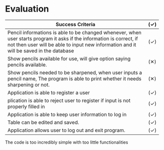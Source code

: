 # Evaluation
| Success Criteria                                                                                                                                                                                                | (✓) |
|-----------------------------------------------------------------------------------------------------------------------------------------------------------------------------------------------------------------|-----|
| Pencil informations is able to be changed whenever, when user starts program it asks if the information is correct, if not then user will be able to input new information and it will be saved in the database | (✓) |
| Show pencils available for use, will give option saying pencils available.                                                                                                                                      | (✕) |
| Show pencils needed to be sharpened, when user inputs a pencil name, The program is able to print whether it needs sharpening or not.                                                                           | (✕) |
| Application is able to register a user                                                                                                                                                                          | (✓) |
| plication is able to reject user to register if input is not properly filled in                                                                                                                                 | (✓) |
| Application is able to keep user information to log in                                                                                                                                                          | (✓) |
| Table can be edited and saved.                                                                                                                                                                                  | (✓) |
| Application allows user to log out and exit program.                                                                                                                                                            | (✓) |


The code is too incredibly simple with too little functionalities
